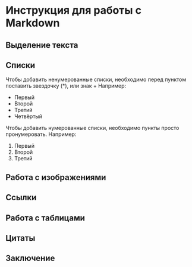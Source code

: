 # Инструкция для работы с Markdown

## Выделение текста

## Списки

Чтобы добавить ненумерованные списки, необходимо перед пунктом поставить звездочку (*), или знак +
Например:

* Первый
* Второй
* Третий
* Четвёртый

Чтобы добавить нумерованные списки, необходимо пункты просто пронумеровать.
Например:

1. Первый
2. Второй
3. Третий

## Работа с изображениями

## Ссылки

## Работа с таблицами

## Цитаты

## Заключение
